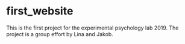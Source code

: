 # first_website

This is the first project for the experimental psychology lab 2019.
The project is a group effort by Lina and Jakob.
